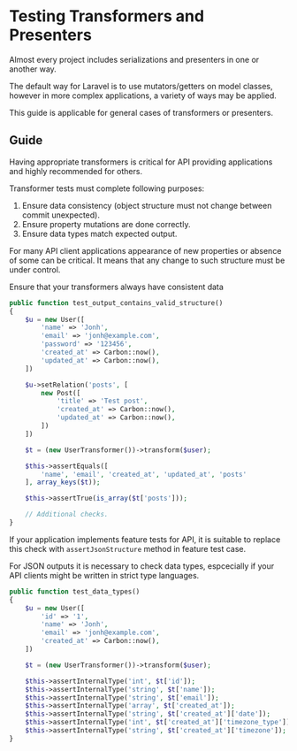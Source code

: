 # Testing Transformers and Presenters

Almost every project includes serializations and presenters in one or another way.

The default way for Laravel is to use mutators/getters on model classes, however in more complex applications,
a variety of ways may be applied.

This guide is applicable for general cases of transformers or presenters.

## Guide

Having appropriate transformers is critical for API providing applications and highly recommended for others.

Transformer tests must complete following purposes:

1. Ensure data consistency (object structure must not change between commit unexpected).
2. Ensure property mutations are done correctly.
3. Ensure data types match expected output.

For many API client applications appearance of new properties or absence of some can be critical.
It means that any change to such structure must be under control.

Ensure that your transformers always have consistent data

```php
public function test_output_contains_valid_structure()
{
    $u = new User([
        'name' => 'Jonh',
        'email' => 'jonh@example.com',
        'password' => '123456',
        'created_at' => Carbon::now(),
        'updated_at' => Carbon::now(),
    ])

    $u->setRelation('posts', [
        new Post([
            'title' => 'Test post',
            'created_at' => Carbon::now(),
            'updated_at' => Carbon::now(),
        ])
    ])

    $t = (new UserTransformer())->transform($user);

    $this->assertEquals([
        'name', 'email', 'created_at', 'updated_at', 'posts'
    ], array_keys($t));

    $this->assertTrue(is_array($t['posts']));

    // Additional checks.
}
```

If your application implements feature tests for API, it is suitable to replace this check with `assertJsonStructure`
method in feature test case.

For JSON outputs it is necessary to check data types, espcecially if your API clients might be written in strict type
languages.

```php
public function test_data_types()
{
    $u = new User([
        'id' => '1',
        'name' => 'Jonh',
        'email' => 'jonh@example.com',
        'created_at' => Carbon::now(),
    ])

    $t = (new UserTransformer())->transform($user);

    $this->assertInternalType('int', $t['id']);
    $this->assertInternalType('string', $t['name']);
    $this->assertInternalType('string', $t['email']);
    $this->assertInternalType('array', $t['created_at']);
    $this->assertInternalType('string', $t['created_at']['date']);
    $this->assertInternalType('int', $t['created_at']['timezone_type']);
    $this->assertInternalType('string', $t['created_at']['timezone']);
}
```
